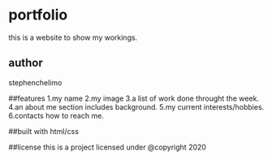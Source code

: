 # portfolio
this is a website to show my workings.

## author	
stephenchelimo

##features
1.my name 
2.my image
3.a list of work done throught the week.
4.an about me section includes background.
5.my current interests/hobbies.
6.contacts how to reach me.

##built with
html/css

##license
this is a project licensed under @copyright 2020
